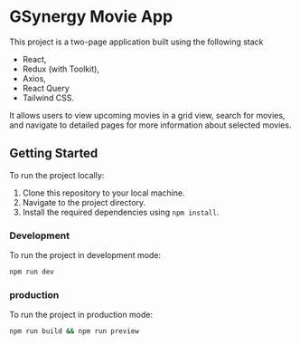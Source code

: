 # GSynergy Movie App

This project is a two-page application built using the following stack

- React,
- Redux (with Toolkit),
- Axios,
- React Query
- Tailwind CSS.

It allows users to view upcoming movies in a grid view, search for movies, and navigate to detailed pages for more information about selected movies.

## Getting Started

To run the project locally:

1. Clone this repository to your local machine.
2. Navigate to the project directory.
3. Install the required dependencies using `npm install`.

### Development

To run the project in development mode:

```bash
npm run dev
```

### production

To run the project in production mode:

```bash
npm run build && npm run preview
```
